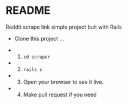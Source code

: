 # README

Reddit scrape link simple project buit with Rails

* Clone this project ...

* 1. `cd scraper`
* 2. `rails s`
* 3. Open your browser to see it live.
* 4. Make pull request if you need
